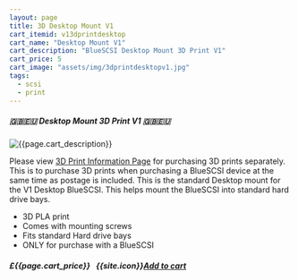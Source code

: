 ```yaml
---
layout: page
title: 3D Desktop Mount V1
cart_itemid: v13dprintdesktop
cart_name: "Desktop Mount V1"
cart_description: "BlueSCSI Desktop Mount 3D Print V1"
cart_price: 5
cart_image: "assets/img/3dprintdesktopv1.jpg"
tags: 
  - scsi
  - print
---
```


##### 🇬🇧🇪🇺 Desktop Mount 3D Print V1 🇬🇧🇪🇺

![{{page.cart_description}}]({{page.cart_image}})

Please view [3D Print Information Page](/print) for purchasing 3D prints separately. This is to purchase 3D prints when purchasing a BlueSCSI device at the same time as postage is included. This is the standard Desktop mount for the V1 Desktop BlueSCSI. This helps mount the BlueSCSI into standard hard drive bays.

* 3D PLA print
* Comes with mounting screws
* Fits standard Hard drive bays
* ONLY for purchase with a BlueSCSI

##### £{{page.cart_price}} &nbsp; {{site.icon}}[Add to cart](/cart#{{page.cart_itemid}})